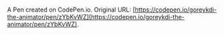 # 

A Pen created on CodePen.io. Original URL: [https://codepen.io/goreykdi-the-animator/pen/zYbKvWZ](https://codepen.io/goreykdi-the-animator/pen/zYbKvWZ).

